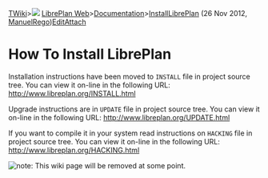 [TWiki](/twiki/Main/WebHome)&gt;![](/twiki/TWiki/TWikiDocGraphics/web-bg-small.gif) [LibrePlan Web](/twiki/LibrePlan/WebHome)&gt;[Documentation](/twiki/LibrePlan/Documentation)&gt;[InstallLibrePlan](http://wiki.libreplan-enterprise.com/twiki/LibrePlan/InstallLibrePlan "Topic revision: 16 (26 Nov 2012 - 12:17:32)") (26 Nov 2012, [ManuelRego](/twiki/Main/ManuelRego))[Edit](http://wiki.libreplan-enterprise.com/twiki/bin/edit/LibrePlan/InstallLibrePlan?t=1520337873 "Edit this topic text")[Attach](/twiki/bin/attach/LibrePlan/InstallLibrePlan "Attach an image or document to this topic")

 How To Install LibrePlan
================================================================================================================

Installation instructions have been moved to `INSTALL` file in project source tree. You can view it on-line in the following URL: <http://www.libreplan.org/INSTALL.html>

Upgrade instructions are in `UPDATE` file in project source tree. You can view it on-line in the following URL: <http://www.libreplan.org/UPDATE.html>

If you want to compile it in your system read instructions on `HACKING` file in project source tree. You can view it on-line in the following URL: <http://www.libreplan.org/HACKING.html>

![note](/twiki/TWiki/TWikiDocGraphics/note.gif): This wiki page will be removed at some point.
